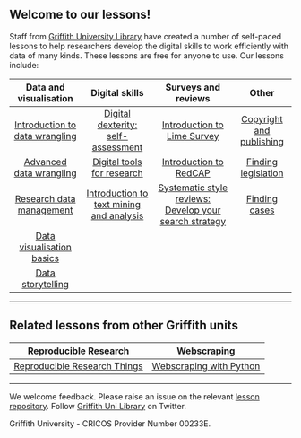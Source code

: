 
## Welcome to our lessons!

Staff from [Griffith University Library](https://www.griffith.edu.au/library) have created a number of self-paced lessons to help researchers develop the digital skills to work efficiently with data of many kinds. These lessons are free for anyone to use. Our lessons include:

|**Data and visualisation**  | **Digital skills**  | **Surveys and reviews**  | **Other** |
| :---: | :---: | :---: | :---: |
| [Introduction to data wrangling](https://griffithunilibrary.github.io/intro-data-wrangle/) | [Digital dexterity: self-assessment](https://griffithunilibrary.github.io/digital-dexterity/)| [Introduction to Lime Survey](https://griffithunilibrary.github.io/limesurvey/) | [Copyright and publishing](https://griffithunilibrary.github.io/copyright-publishing/#/)|
| [Advanced data wrangling](https://griffithunilibrary.github.io/Advanced-data-wrangle/) | [Digital tools for research](https://griffithunilibrary.github.io/digital-tools/) | [Introduction to RedCAP](https://griffithunilibrary.github.io/redcap/) | [Finding legislation](https://griffithunilibrary.github.io/finding-legislation/#/) |
|  [Research data management](https://griffithunilibrary.github.io/Research_data_management/) | [Introduction to text mining and analysis](https://griffithunilibrary.github.io/intro-text-mining-analysis/) | [Systematic style reviews: Develop your search strategy](https://griffithunilibrary.github.io/systematic-review-training/index.html#/) | [Finding cases](https://griffithunilibrary.github.io/finding-cases/#/) |
| [Data visualisation basics](https://griffithunilibrary.github.io/data-vis-basics/)| | | |
| [Data storytelling](https://griffithunilibrary.github.io/data-storytelling/)| | | |

---------

## Related lessons from other Griffith units

| **Reproducible Research** |  **Webscraping** |
| :---: | :---: |
| [Reproducible Research Things](https://guereslib.github.io/Reproducible-Research-Things/)| [Webscraping with Python](https://gu-eresearch.github.io/web_scraping_workshop/)|

-----------------

We welcome feedback. Please raise an issue on the relevant [lesson repository](https://github.com/orgs/GriffithUniLibrary/repositories). Follow [Griffith Uni Library](https://twitter.com/GriffithLibrary) on Twitter.

Griffith University - CRICOS Provider Number 00233E.
